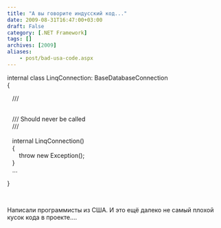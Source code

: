 ```yaml
---
title: "А вы говорите индусский код..."
date: 2009-08-31T16:47:00+03:00
draft: False
category: [.NET Framework]
tags: []
archives: [2009]
aliases:
    - post/bad-usa-code.aspx
---
```



internal class LinqConnection: BaseDatabaseConnection<br />{<br />

   /// <summary><br />   /// Should never be called<br />   /// </summary><br />   internal LinqConnection()<br />   {<br />       throw new Exception();<br />   }<br />   ...

} 

 

Написали программисты из США. И это ещё далеко не самый плохой кусок кода в проекте....

